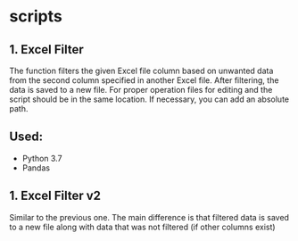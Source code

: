# scripts
## 1. Excel Filter

The function filters the given Excel file column based on unwanted data from the second column specified
in another Excel file. After filtering, the data is saved to a new file. For proper operation files
for editing and the script should be in the same location. If necessary, you can add an absolute path.

## Used:
- Python 3.7
- Pandas

## 1. Excel Filter v2
Similar to the previous one. The main difference is that filtered data is saved to a new file along with data that was not filtered (if other columns exist)
